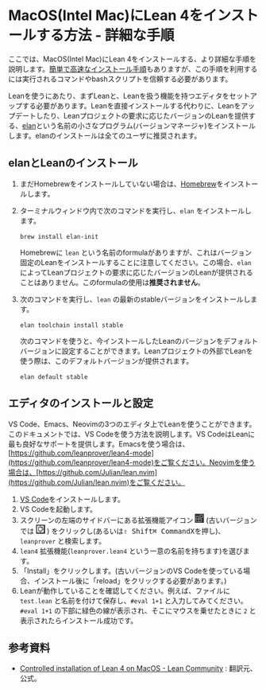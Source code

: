 # MacOS(Intel Mac)にLean 4をインストールする方法 - 詳細な手順

ここでは、MacOS(Intel Mac)にLean 4をインストールする、より詳細な手順を説明します。[簡単で高速なインストール手順](./macos.md)もありますが、この手順を利用するには実行されるコマンドやbashスクリプトを信頼する必要があります。

Leanを使うにあたり、まずLeanと、Leanを扱う機能を持つエディタをセットアップする必要があります。Leanを直接インストールする代わりに、Leanをアップデートしたり、Leanプロジェクトの要求に応じたバージョンのLeanを提供する、[elan](https://github.com/leanprover/elan)という名前の小さなプログラム(バージョンマネージャ)をインストールします。elanのインストールは全てのユーザに推奨されます。

## elanとLeanのインストール

1. まだHomebrewをインストールしていない場合は、[Homebrew](https://brew.sh/)をインストールします。

2. ターミナルウィンドウ内で次のコマンドを実行し、``elan`` をインストールします。

   ```
   brew install elan-init
   ```

   Homebrewに ``lean`` という名前のformulaがありますが、これはバージョン固定のLeanをインストールすることに注意してください。この場合、``elan`` によってLeanプロジェクトの要求に応じたバージョンのLeanが提供されることはありません。このformulaの使用は**推奨されません**。

3. 次のコマンドを実行し、``lean`` の最新のstableバージョンをインストールします。

   ```
   elan toolchain install stable
   ```

   次のコマンドを使うと、今インストールしたLeanのバージョンをデフォルトバージョンに設定することができます。Leanプロジェクトの外部でLeanを使う際は、このデフォルトバージョンが提供されます。

   ```
   elan default stable
   ```

## エディタのインストールと設定

VS Code、Emacs、Neovimの3つのエディタ上でLeanを使うことができます。このドキュメントでは、VS Codeを使う方法を説明します。VS CodeはLeanに最も良好なサポートを提供します。Emacsを使う場合は、[https://github.com/leanprover/lean4-mode](https://github.com/leanprover/lean4-mode)をご覧ください。Neovimを使う場合は、[https://github.com/Julian/lean.nvim](https://github.com/Julian/lean.nvim)をご覧ください。

1. [VS Code](https://code.visualstudio.com/)をインストールします。
2. VS Codeを起動します。
3. スクリーンの左端のサイドバーにある拡張機能アイコン ![(image of icon)](img/new-extensions-icon.png) (古いバージョンでは ![(image of icon)](img/extensions-icon.png) ) をクリックし(あるいは<kbd>⇧ Shift</kbd><kbd>⌘ Command</kbd><kbd>X</kbd>を押し)、``leanprover`` と検索します。
4. ``lean4`` 拡張機能(``leanprover.lean4`` という一意の名前を持ちます)を選びます。 
5. 「Install」をクリックします。(古いバージョンのVS Codeを使っている場合、インストール後に「reload」をクリックする必要があります。)
6. Leanが動作していることを確認してください。例えば、ファイルに ``test.lean`` と名前を付けて保存し、``#eval 1+1`` と入力してみてください。``#eval 1+1`` の下部に緑色の線が表示され、そこにマウスを乗せたときに ``2`` と表示されたらインストール成功です。

## 参考資料
- [Controlled installation of Lean 4 on MacOS - Lean Community](https://leanprover-community.github.io/install/macos_details.html) : 翻訳元、公式。
